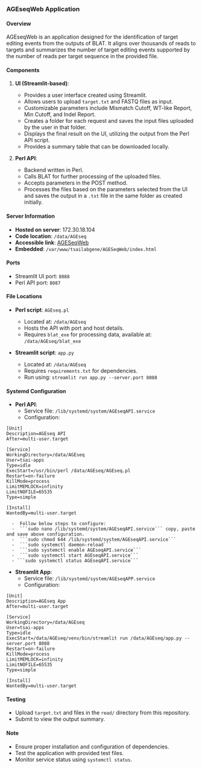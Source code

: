 ### AGEseqWeb Application

#### Overview
AGEseqWeb is an application designed for the identification of target editing events from the outputs of BLAT. It aligns over thousands of reads to targets and summarizes the number of target editing events supported by the number of reads per target sequence in the provided file.

#### Components
1. **UI (Streamlit-based)**:
   - Provides a user interface created using Streamlit.
   - Allows users to upload `target.txt` and FASTQ files as input.
   - Customizable parameters include Mismatch Cutoff, WT-like Report, Min Cutoff, and Indel Report.
   - Creates a folder for each request and saves the input files uploaded by the user in that folder.
   - Displays the final result on the UI, utilizing the output from the Perl API script.
   - Provides a summary table that can be downloaded locally.
  
2. **Perl API**:
   - Backend written in Perl.
   - Calls BLAT for further processing of the uploaded files.
   - Accepts parameters in the POST method.
   - Processes the files based on the parameters selected from the UI and saves the output in a `.txt` file in the same folder as created initially.

#### Server Information
- **Hosted on server**: 172.30.18.104
- **Code location**: `/data/AGEseq`
- **Accessible link**: [AGESeqWeb](http://tsailab.gene.uga.edu/AGESeqWeb/)
- **Embedded**: `/var/www/tsailabgene/AGESeqWeb/index.html`

#### Ports
- Streamlit UI port: `8088`
- Perl API port: `8087`

#### File Locations
- **Perl script**: `AGEseq.pl`
  - Located at: `/data/AGEseq`
  - Hosts the API with port and host details.
  - Requires `blat_exe` for processing data, available at: `/data/AGEseq/blat_exe`

- **Streamlit script**: `app.py`
  - Located at: `/data/AGEseq`
  - Requires `requirements.txt` for dependencies.
  - Run using: `streamlit run app.py --server.port 8088`
 
#### Systemd Configuration
- **Perl API**:
  - Service file: `/lib/systemd/system/AGEseqAPI.service`
  - Configuration:

 ```
[Unit]
Description=AGEseq API
After=multi-user.target

[Service]
WorkingDirectory=/data/AGEseq
User=tsai-apps
Type=idle
ExecStart=/usr/bin/perl /data/AGEseq/AGEseq.pl
Restart=on-failure
KillMode=process
LimitMEMLOCK=infinity
LimitNOFILE=65535
Type=simple

[Install]
WantedBy=multi-user.target

```
      -  Follow below steps to configure:
      -  ```sudo nano /lib/systemd/system/AGEseqAPI.service``` copy, paste and save above configuration.
      -  ```sudo chmod 644 /lib/systemd/system/AGEseqAPI.service```
      -  ```sudo systemctl daemon-reload```
      -  ```sudo systemctl enable AGEseqAPI.service```
      -  ```sudo systemctl start AGEseqAPI.service```
      - ```sudo systemctl status AGEseqAPI.service```

     
- **Streamlit App**:
  - Service file: `/lib/systemd/system/AGEseqAPP.service`
  - Configuration:

```
[Unit]
Description=AGEseq App
After=multi-user.target

[Service]
WorkingDirectory=/data/AGEseq
User=tsai-apps
Type=idle
ExecStart=/data/AGEseq/venv/bin/streamlit run /data/AGEseq/app.py --server.port 8088
Restart=on-failure
KillMode=process
LimitMEMLOCK=infinity
LimitNOFILE=65535
Type=simple

[Install]
WantedBy=multi-user.target

```

#### Testing
- Upload `target.txt` and files in the `read/` directory from this repository.
- Submit to view the output summary.

#### Note
- Ensure proper installation and configuration of dependencies.
- Test the application with provided test files.
- Monitor service status using `systemctl status`.
